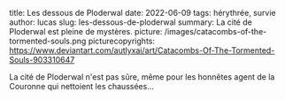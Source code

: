 title: Les dessous de Ploderwal
date: 2022-06-09
tags: hérythrée, survie
author: lucas
slug: les-dessous-de-ploderwal
summary: La cité de Ploderwal est pleine de mystères.
picture: /images/catacombs-of-the-tormented-souls.png
picturecopyrights: https://www.deviantart.com/autlyxai/art/Catacombs-Of-The-Tormented-Souls-903310647

La cité de Ploderwal n'est pas sûre, même pour les honnêtes agent de la Couronne qui nettoient les chaussées…

